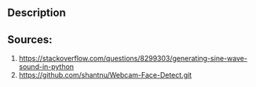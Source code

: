 ## Description

## Sources:
1. https://stackoverflow.com/questions/8299303/generating-sine-wave-sound-in-python
2. https://github.com/shantnu/Webcam-Face-Detect.git
